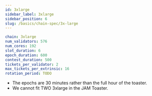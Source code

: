 ```yaml
---
id: 3xlarge
sidebar_label: 3xlarge
sidebar_position: 6
slug: /basics/chain-spec/3x-large
---
```


```yaml
chain: 3xlarge
num_validators: 576
num_cores: 192
slot_duration: 6
epoch_duration: 600
contest_duration: 500
tickets_per_validator: 2
max_tickets_per_extrinsic: 16
rotation_period: TODO
```

* The epochs are 30 minutes rather than the full hour of the toaster.  
* We cannot fit TWO 3xlarge in the JAM Toaster.

